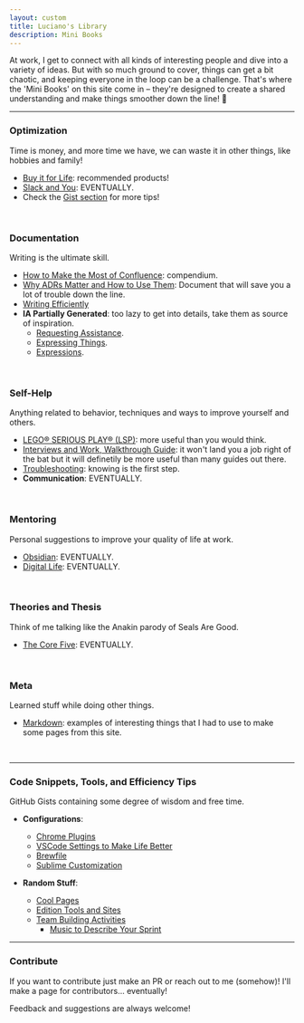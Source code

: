 ```yaml
---
layout: custom
title: Luciano's Library
description: Mini Books
---
```


At work, I get to connect with all kinds of interesting people and dive into a variety of ideas. But with so much ground to cover, things can get a bit chaotic, and keeping everyone in the loop can be a challenge. That's where the 'Mini Books' on this site come in – they're designed to create a shared understanding and make things smoother down the line! 🚀

---

### Optimization
Time is money, and more time we have, we can waste it in other things, like hobbies and family!

- [Buy it for Life](./pages/shopping.md): recommended products!
- [Slack and You](./pages/slack.md): EVENTUALLY.
- Check the [Gist section](#code-snippets-tools-and-efficiency-tips) for more tips!

<br>

### Documentation

Writing is the ultimate skill.

- [How to Make the Most of Confluence](./pages/confluence.md): compendium.
- [Why ADRs Matter and How to Use Them](./pages/adrs.md): Document that will save you a lot of trouble down the line.
- [Writing Efficiently](./pages/writing.md)
- **IA Partially Generated**: too lazy to get into details, take them as source of inspiration.
    - [Requesting Assistance](./pages/advice-communications-assistance.md).
    - [Expressing Things](./pages/advice-communications-expressing-things.md).
    - [Expressions](./pages/advice-communications-expressions.md).

<br>

### Self-Help

Anything related to behavior, techniques and ways to improve yourself and others.

- [LEGO® SERIOUS PLAY® (LSP)](./pages/lsp): more useful than you would think.
- [Interviews and Work, Walkthrough Guide](./pages/ds-interviews): it won't land you a job right of the bat but it will definetily be more useful than many guides out there.
- [Troubleshooting](./pages/troubleshooting): knowing is the first step.
- **Communication**: EVENTUALLY.

<br>

### Mentoring

Personal suggestions to improve your quality of life at work.

- [Obsidian](./pages/obsidian.md): EVENTUALLY.
- [Digital Life](./pages/digital-life.md): EVENTUALLY.

<br>

### Theories and Thesis

Think of me talking like the Anakin parody of Seals Are Good.

- [The Core Five](./pages/thesis-the-core-five.md): EVENTUALLY.

<br>

### Meta

Learned stuff while doing other things.

- [Markdown](./pages/meta-markdown.md): examples of interesting things that I had to use to make some pages from this site.

<br>

---


### Code Snippets, Tools, and Efficiency Tips

GitHub Gists containing some degree of wisdom and free time.

- **Configurations**:
    - <a href="https://gist.github.com/LucianoAdonis/be46fd68a6324a9777385b8982885cc3" target="_blank">Chrome Plugins</a>
    - <a href="https://gist.github.com/LucianoAdonis/4a711db16b8eef7a24c5e66110ba644e" target="_blank">VSCode Settings to Make Life Better</a>
    - <a href="https://gist.github.com/LucianoAdonis/43a43e5b80515abb828ceb1d3dca2258" target="_blank">Brewfile</a>
    - <a href="https://gist.github.com/LucianoAdonis/2fdc70716cc00e7d584494b0beafc985" target="_blank">Sublime Customization</a>

- **Random Stuff**:
    - <a href="https://gist.github.com/LucianoAdonis/24888d407bec9e59c9cfc460a866b163" target="_blank">Cool Pages</a>
    - <a href="https://gist.github.com/LucianoAdonis/93f008e9bf92b0dbcdd5d2ee03f37535" target="_blank">Edition Tools and Sites</a>
    - <a href="https://gist.github.com/LucianoAdonis/91398d78df653e6a2d4969c87261b184" target="_blank">Team Building Activities</a>
        - <a href="https://gist.github.com/LucianoAdonis/da2d0e3b8cea63407eb0a181bf30985f" target="_blank">Music to Describe Your Sprint</a>


---

### Contribute

If you want to contribute just make an PR or reach out to me (somehow)! I'll make a page for contributors... eventually!

Feedback and suggestions are always welcome!
